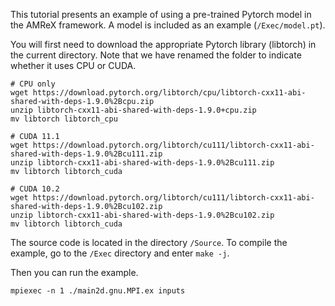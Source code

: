 This tutorial presents an example of using a pre-trained Pytorch model in the AMReX framework.
A model is included as an example (`/Exec/model.pt`).

You will first need to download the appropriate Pytorch library (libtorch) in the current directory. Note that we have renamed the folder to indicate whether it uses CPU or CUDA.

```shell
# CPU only
wget https://download.pytorch.org/libtorch/cpu/libtorch-cxx11-abi-shared-with-deps-1.9.0%2Bcpu.zip
unzip libtorch-cxx11-abi-shared-with-deps-1.9.0+cpu.zip
mv libtorch libtorch_cpu

# CUDA 11.1
wget https://download.pytorch.org/libtorch/cu111/libtorch-cxx11-abi-shared-with-deps-1.9.0%2Bcu111.zip
unzip libtorch-cxx11-abi-shared-with-deps-1.9.0%2Bcu111.zip
mv libtorch libtorch_cuda

# CUDA 10.2
wget https://download.pytorch.org/libtorch/cu111/libtorch-cxx11-abi-shared-with-deps-1.9.0%2Bcu102.zip
unzip libtorch-cxx11-abi-shared-with-deps-1.9.0%2Bcu102.zip
mv libtorch libtorch_cuda
```

The source code is located in the directory `/Source`. To compile the example, go to the `/Exec` directory and enter
`make -j`.

Then you can run the example.

`mpiexec -n 1 ./main2d.gnu.MPI.ex inputs`


<!---
Torchscript code based on https://pytorch.org/tutorials/advanced/cpp_export.html 
-->

